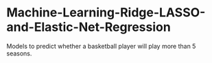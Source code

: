 # Machine-Learning-Ridge-LASSO-and-Elastic-Net-Regression
Models to predict whether a basketball player will play more than 5 seasons.
